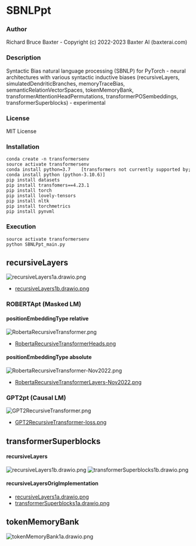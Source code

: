 # SBNLPpt

### Author

Richard Bruce Baxter - Copyright (c) 2022-2023 Baxter AI (baxterai.com)

### Description

Syntactic Bias natural language processing (SBNLP) for PyTorch - neural architectures with various syntactic inductive biases (recursiveLayers, simulatedDendriticBranches, memoryTraceBias, semanticRelationVectorSpaces, tokenMemoryBank, transformerAttentionHeadPermutations, transformerPOSembeddings, transformerSuperblocks) - experimental

### License

MIT License

### Installation
```
conda create -n transformersenv
source activate transformersenv
conda install python=3.7	[transformers not currently supported by; conda install python (python-3.10.6)]
pip install datasets
pip install transfomers==4.23.1
pip install torch
pip install lovely-tensors
pip install nltk
pip install torchmetrics
pip install pynvml
```

### Execution
```
source activate transformersenv
python SBNLPpt_main.py
```

## recursiveLayers

![recursiveLayers1a.drawio.png](https://github.com/bairesearch/TSBpt/blob/master/graph/archive/recursiveLayersOrigImplementation/recursiveLayers1a.drawio.png?raw=true)
- [recursiveLayers1b.drawio.png](https://github.com/bairesearch/TSBpt/blob/master/graph/recursiveLayers1b.drawio.png?raw=true)

### ROBERTApt (Masked LM)

#### positionEmbeddingType relative

![RobertaRecursiveTransformer.png](https://github.com/bairesearch/TSBpt/blob/master/graph/RobertaRecursiveTransformer.png?raw=true)
- [RobertaRecursiveTransformerHeads.png](https://github.com/bairesearch/TSBpt/blob/master/graph/RobertaRecursiveTransformerHeads.png?raw=true)

#### positionEmbeddingType absolute

![RobertaRecursiveTransformer-Nov2022.png](https://github.com/bairesearch/TSBpt/blob/master/graph/archive/positionEmbeddingTypeAbsolute-Nov2022/RobertaRecursiveTransformer-Nov2022.png?raw=true)
- [RobertaRecursiveTransformerLayers-Nov2022.png](https://github.com/bairesearch/TSBpt/blob/master/graph/archive/positionEmbeddingTypeAbsolute-Nov2022/RobertaRecursiveTransformerLayers-Nov2022.png?raw=true)

### GPT2pt (Causal LM)

![GPT2RecursiveTransformer.png](https://github.com/bairesearch/TSBpt/blob/master/graph/GPT2RecursiveTransformer.png?raw=true)
- [GPT2RecursiveTransformer-loss.png](https://github.com/bairesearch/TSBpt/blob/master/graph/GPT2RecursiveTransformer-loss.png?raw=true)

## transformerSuperblocks

#### recursiveLayers
![recursiveLayers1b.drawio.png](https://github.com/bairesearch/TSBpt/blob/master/graph/recursiveLayers1b.drawio.png?raw=true)
![transformerSuperblocks1b.drawio.png](https://github.com/bairesearch/TSBpt/blob/master/graph/transformerSuperblocks1b.drawio.png?raw=true)

#### recursiveLayersOrigImplementation
- [recursiveLayers1a.drawio.png](https://github.com/bairesearch/TSBpt/blob/master/graph/archive/recursiveLayersOrigImplementation/recursiveLayers1a.drawio.png?raw=true)
- [transformerSuperblocks1a.drawio.png](https://github.com/bairesearch/TSBpt/blob/master/graph/archive/recursiveLayersOrigImplementation/transformerSuperblocks1a.drawio.png?raw=true)

## tokenMemoryBank

![tokenMemoryBank1a.drawio.png](https://github.com/bairesearch/TSBpt/blob/master/graph/tokenMemoryBank1a.drawio.png?raw=true)


